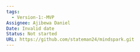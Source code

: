 ```yaml
---
tags:
  - Version-1:-MVP
Assignee: Ajibewa Daniel
Date: Invalid date
Status: Not started
URL: https://github.com/stateman24/mindspark.git
---
```

